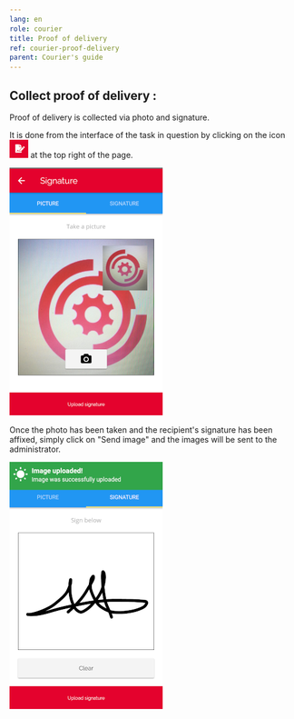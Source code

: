 ```yaml
---
lang: en
role: courier
title: Proof of delivery
ref: courier-proof-delivery
parent: Courier's guide
---
```


## Collect proof of delivery :

Proof of delivery is collected via photo and signature.

It is done from the interface of the task in question by clicking on the icon ![Access to proof of delivery](/assets/images/proof_icon.png) at the top right of the page.

![Photo proof of delivery](/assets/images/photo_proof_en.png)

Once the photo has been taken and the recipient's signature has been affixed, simply click on "Send image" and the images will be sent to the administrator.

![Delivery signature](/assets/images/send_signature_en.png)
